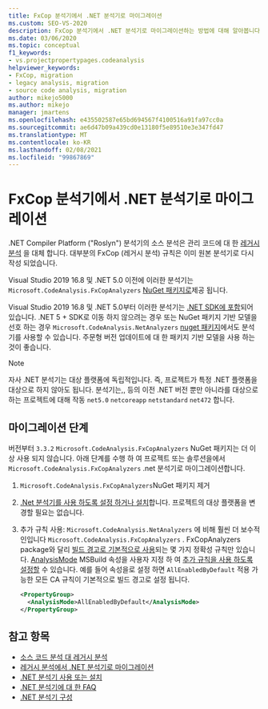 ```yaml
---
title: FxCop 분석기에서 .NET 분석기로 마이그레이션
ms.custom: SEO-VS-2020
description: FxCop 분석기에서 .NET 분석기로 마이그레이션하는 방법에 대해 알아봅니다.
ms.date: 03/06/2020
ms.topic: conceptual
f1_keywords:
- vs.projectpropertypages.codeanalysis
helpviewer_keywords:
- FxCop, migration
- legacy analysis, migration
- source code analysis, migration
author: mikejo5000
ms.author: mikejo
manager: jmartens
ms.openlocfilehash: e435502587e65bd694567f4100516a91fa97cc0a
ms.sourcegitcommit: ae6d47b09a439cd0e13180f5e89510e3e347fd47
ms.translationtype: MT
ms.contentlocale: ko-KR
ms.lasthandoff: 02/08/2021
ms.locfileid: "99867869"
---
```

# <a name="migrate-from-fxcop-analyzers-to-net-analyzers"></a>FxCop 분석기에서 .NET 분석기로 마이그레이션

.NET Compiler Platform ("Roslyn") 분석기의 소스 분석은 관리 코드에 대 한 [레거시 분석](code-analysis-for-managed-code-overview.md) 을 대체 합니다. 대부분의 FxCop (레거시 분석) 규칙은 이미 원본 분석기로 다시 작성 되었습니다.

Visual Studio 2019 16.8 및 .NET 5.0 이전에 이러한 분석기는 `Microsoft.CodeAnalysis.FxCopAnalyzers` [NuGet 패키지로](https://www.nuget.org/packages/Microsoft.CodeAnalysis.FxCopAnalyzers)제공 됩니다.

Visual Studio 2019 16.8 및 .NET 5.0부터 이러한 분석기는 [.NET SDK에 포함](/dotnet/fundamentals/code-analysis/overview)되어 있습니다. .NET 5 + SDK로 이동 하지 않으려는 경우 또는 NuGet 패키지 기반 모델을 선호 하는 경우 `Microsoft.CodeAnalysis.NetAnalyzers` [nuget 패키지](https://www.nuget.org/packages/Microsoft.CodeAnalysis.NetAnalyzers)에서도 분석기를 사용할 수 있습니다. 주문형 버전 업데이트에 대 한 패키지 기반 모델을 사용 하는 것이 좋습니다.

> [!NOTE]
> 자사 .NET 분석기는 대상 플랫폼에 독립적입니다. 즉, 프로젝트가 특정 .NET 플랫폼을 대상으로 하지 않아도 됩니다. 분석기는,, 등의 이전 .NET 버전 뿐만 아니라를 대상으로 하는 프로젝트에 대해 작동 `net5.0` `netcoreapp` `netstandard` `net472` 합니다.

## <a name="migration-steps"></a>마이그레이션 단계

버전부터 `3.3.2` `Microsoft.CodeAnalysis.FxCopAnalyzers` NuGet 패키지는 더 이상 사용 되지 않습니다. 아래 단계를 수행 하 여 프로젝트 또는 솔루션을에서 `Microsoft.CodeAnalysis.FxCopAnalyzers` .net 분석기로 마이그레이션합니다.

1. `Microsoft.CodeAnalysis.FxCopAnalyzers`NuGet 패키지 제거

2. [.Net 분석기를 사용 하도록 설정 하거나 설치](install-net-analyzers.md)합니다. 프로젝트의 대상 플랫폼을 변경할 필요는 없습니다.

3. 추가 규칙 사용: `Microsoft.CodeAnalysis.NetAnalyzers` 에 비해 훨씬 더 보수적인입니다 `Microsoft.CodeAnalysis.FxCopAnalyzers` . FxCopAnalyzers package와 달리 [빌드 경고로 기본적으로 사용](/dotnet/fundamentals/code-analysis/overview#enabled-rules)되는 몇 가지 정확성 규칙만 있습니다. [AnalysisMode](/dotnet/core/project-sdk/msbuild-props#analysismode) MSBuild 속성을 사용자 지정 하 여 [추가 규칙을 사용 하도록 설정할](/dotnet/fundamentals/code-analysis/overview#enable-additional-rules) 수 있습니다. 예를 들어 속성을로 설정 하면 `AllEnabledByDefault` 적용 가능한 모든 CA 규칙이 기본적으로 빌드 경고로 설정 됩니다.

   ```xml
   <PropertyGroup>
     <AnalysisMode>AllEnabledByDefault</AnalysisMode>
   </PropertyGroup>
   ```

## <a name="see-also"></a>참고 항목

- [소스 코드 분석 대 레거시 분석](net-analyzers-faq.md#whats-the-difference-between-legacy-fxcop-and-net-analyzers)
- [레거시 분석에서 .NET 분석기로 마이그레이션](migrate-from-legacy-analysis-to-net-analyzers.md)
- [.NET 분석기 사용 또는 설치](install-net-analyzers.md)
- [.NET 분석기에 대 한 FAQ](net-analyzers-faq.md)
- [.NET 분석기 구성](/dotnet/fundamentals/code-analysis/code-quality-rule-options)
